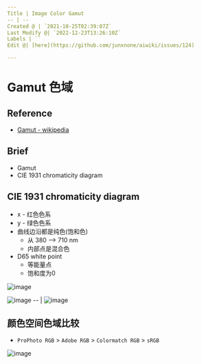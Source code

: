 ```yaml
---
Title | Image Color Gamut
-- | --
Created @ | `2021-10-25T02:39:07Z`
Last Modify @| `2022-12-23T13:26:10Z`
Labels | ``
Edit @| [here](https://github.com/junxnone/aiwiki/issues/124)

---
```


# Gamut 色域

## Reference
- [Gamut - wikipedia](https://en.wikipedia.org/wiki/Gamut)

## Brief
- Gamut
-  CIE 1931 chromaticity diagram


##  CIE 1931 chromaticity diagram
- x - 红色色系
- y - 绿色色系
- 曲线边沿都是纯色(饱和色)
  - 从 380 --> 710 nm 
  - 内部点是混合色
- D65 white point 
  - 等能量点 
  - 饱和度为0


![image](https://user-images.githubusercontent.com/2216970/138627879-c19866d7-c7a8-45c3-814e-f976bd43d3d6.png) 

![image](https://user-images.githubusercontent.com/2216970/138626907-aae12d3e-1f00-4717-b35d-08b0b8c139ce.png)
-- |
![image](https://user-images.githubusercontent.com/2216970/138628159-ebbd2a8a-7d71-4f07-8a39-59c4acb2f234.png)


## 颜色空间色域比较
- `ProPhoto RGB` > `Adobe RGB` > `Colormatch RGB` > `sRGB`


![image](https://user-images.githubusercontent.com/2216970/138626590-90b3eb8b-6eea-48c3-98ac-a955422074d6.png)

